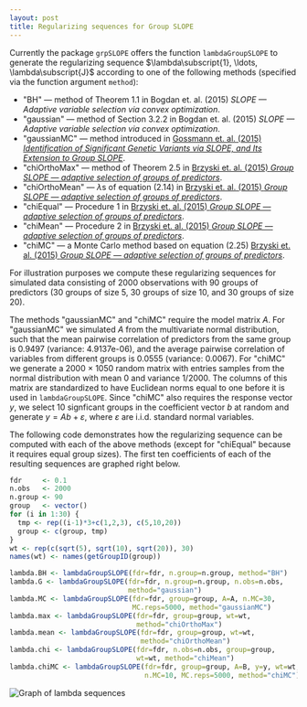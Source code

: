```yaml
---
layout: post
title: Regularizing sequences for Group SLOPE
---
```


Currently the package `grpSLOPE` offers the function `lambdaGroupSLOPE` to generate the regularizing sequence $\lambda\subscript{1}, \ldots, \lambda\subscript{J}$ according to one of the following methods (specified via the function argument `method`):

* "BH" &mdash; method of Theorem 1.1 in Bogdan et. al. (2015) *SLOPE &mdash; Adaptive variable selection via convex optimization*.
* "gaussian" &mdash; method of Section 3.2.2 in Bogdan et. al. (2015) *SLOPE &mdash; Adaptive variable selection via convex optimization*.
* "gaussianMC" &mdash; method introduced in [Gossmann et. al. (2015) *Identification of Significant Genetic Variants via SLOPE, and Its Extension to Group SLOPE*](http://dx.doi.org/10.1145/2808719.2808743).
* "chiOrthoMax" &mdash; method of Theorem 2.5 in [Brzyski et. al. (2015) *Group SLOPE — adaptive selection of groups of predictors*](http://arxiv.org/abs/1511.09078).
* "chiOrthoMean" &mdash; $\lambda$s of equation (2.14) in [Brzyski et. al. (2015) *Group SLOPE — adaptive selection of groups of predictors*](http://arxiv.org/abs/1511.09078).
* "chiEqual" &mdash; Procedure 1 in [Brzyski et. al. (2015) *Group SLOPE — adaptive selection of groups of predictors*](http://arxiv.org/abs/1511.09078).
* "chiMean" &mdash; Procedure 2 in [Brzyski et. al. (2015) *Group SLOPE — adaptive selection of groups of predictors*](http://arxiv.org/abs/1511.09078).
*  "chiMC" &mdash; a Monte Carlo method based on equation (2.25) [Brzyski et. al. (2015) *Group SLOPE — adaptive selection of groups of predictors*](http://arxiv.org/abs/1511.09078).

For illustration purposes we compute these regularizing sequences for simulated data consisting of 2000 observations with 90 groups of predictors (30 groups of size 5, 30 groups of size 10, and 30 groups of size 20).

The methods "gaussianMC" and "chiMC" require the model matrix $A$. For "gaussianMC" we simulated $A$ from the multivariate normal distribution, such that the mean pairwise correlation of predictors from the same group is 0.9497 (variance: 4.9137e-06), and the average pairwise correlation of variables from different groups is 0.0555 (variance: 0.0067). For "chiMC" we generate a 2000 &times; 1050 random matrix with entries samples from the normal distribution with mean 0 and variance 1/2000. The columns of this matrix are standardized to have Euclidean norms equal to one before it is used in `lambdaGroupSLOPE`.
Since "chiMC" also requires the response vector $y$, we select 10 signficant groups in the coefficient vector $b$ at random and generate $y = Ab + \varepsilon$, where $\varepsilon$ are i.i.d. standard normal variables.

The following code demonstrates how the regularizing sequence can be computed with each of the above methods (except for "chiEqual" because it requires equal group sizes). The first ten coefficients of each of the resulting sequences are graphed right below.

```R
fdr     <- 0.1
n.obs   <- 2000
n.group <- 90
group   <- vector()
for (i in 1:30) {
  tmp <- rep((i-1)*3+c(1,2,3), c(5,10,20))
  group <- c(group, tmp)
}
wt <- rep(c(sqrt(5), sqrt(10), sqrt(20)), 30)
names(wt) <- names(getGroupID(group))

lambda.BH <- lambdaGroupSLOPE(fdr=fdr, n.group=n.group, method="BH")
lambda.G <- lambdaGroupSLOPE(fdr=fdr, n.group=n.group, n.obs=n.obs,
                             method="gaussian")
lambda.MC <- lambdaGroupSLOPE(fdr=fdr, group=group, A=A, n.MC=30, 
                              MC.reps=5000, method="gaussianMC")
lambda.max <- lambdaGroupSLOPE(fdr=fdr, group=group, wt=wt, 
                               method="chiOrthoMax") 
lambda.mean <- lambdaGroupSLOPE(fdr=fdr, group=group, wt=wt, 
                                method="chiOrthoMean") 
lambda.chi <- lambdaGroupSLOPE(fdr=fdr, n.obs=n.obs, group=group, 
                               wt=wt, method="chiMean")
lambda.chiMC <- lambdaGroupSLOPE(fdr=fdr, group=group, A=B, y=y, wt=wt,
                                 n.MC=10, MC.reps=5000, method="chiMC")
```

![Graph of lambda sequences](/grpSLOPE/img/lambda_seq.png)
